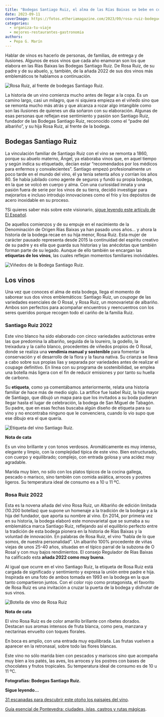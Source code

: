 ```yaml
---
title: "Bodegas Santiago Ruiz, el alma de las Rías Baixas se bebe en copas"
date: 2023-09-11
coverImage: https://fotos.etheriamagazine.com/2023/09/rosa-ruiz-bodeguera.jpg
categories: 
  - organiza-tu-viaje
  - mejores-restaurantes-gastronomia
authors: 
  - Pepa G. Marín
---
```


Hablar de vinos es hacerlo de personas, de familias, de entrega y de ilusiones. Algunos 
de esos vinos que cada año enamoran son los que elabora en las Rías Baixas las Bodegas 
Santiago Ruiz. De Rosa Ruiz, de su padre y de su abuelo, y, también, de la añada 2022 de 
sus dos vinos más emblemáticos te hablamos a continuación. 

![Rosa Ruiz, al frente de bodegas Santiago Ruiz.](https://fotos.etheriamagazine.com/2023/09/rosa-ruiz-bodeguera.jpg "Rosa Ruiz, al frente de bodegas Santiago Ruiz.")

La historia de un vino comienza mucho antes de llegar a la copa. Es un camino largo, 
casi un milagro, que ni siquiera empieza en el viñedo sino que se remonta mucho más 
atrás y que alcanza a rozar algo intangible como son las ilusiones de quienes un día 
soñaron con su elaboración. Algunas de esas personas que reflejan ese sentimiento y 
pasión son Santiago Ruiz, fundador de las Bodegas Santiago Ruiz, reconocido como el 
“padre del albariño”, y su hija Rosa Ruiz, al frente de la bodega. 

## Bodegas Santiago Ruiz

La vinculación familiar de Santiago Ruiz con el vino se remonta a 1860, porque su abuelo 
materno, Ángel, ya elaboraba vinos que, en aquel tiempo y según indica su etiquetado, 
decían estar “recomendados por los médicos para enfermos y convalecientes”. Santiago 
empezó profesionalmente un poco tarde en el mundo del vino, él ya tenía setenta años y 
corrían los años 80. Se había jubilado como agente de seguros y fundó su propia bodega, 
en la que se volcó en cuerpo y alma. Con una curiosidad innata y una pasión fuera de 
serie por los vinos de su tierra, decidió investigar para mejorarlos e incluso introdujo 
innovaciones como el frío y los depósitos de acero inoxidable en su proceso. 

?Si quieres saber más sobre este visionario, [sigue leyendo este artículo de El 
Español](https://www.elespanol.com/cocinillas/vinos/20230831/santiago-ruiz-bodeguero-rias-baixas-profeta-tierra/789921091_0.html). 

De aquellos comienzos y de su empuje en el nacimiento de la Denominación de Origen Rías 
Baixas ya han pasado unos años... y ahora la historia de la bodega recae en su hija 
menor, Rosa Ruiz. Esta mujer de carácter pausado representa desde 2015 la continuidad 
del espíritu creativo de su padre y es ella que guarda sus historias y las anécdotas que 
también forman parte de su legado. Aunque de ello también se encargan las **etiquetas de 
los vinos**, las cuales reflejan momentos familiares inolvidables. 

![Viñedos de la Bodega Santiago Ruiz.](https://fotos.etheriamagazine.com/2023/09/vinedo-santiago-ruiz-850x644.jpg "Viñedos de la Bodega Santiago Ruiz.")

## Los vinos

Una vez que conoces el alma de esta bodega, llega el momento de saborear sus dos vinos 
emblemáticos: Santiago Ruiz, un _coupage_ de las variedades esenciales de O Rosal, y 
Rosa Ruiz, un monovarietal de albariño. Ambos son perfectos para acompañar encuentros y 
reencuentros con los seres queridos porque recogen todo el cariño de la familia Ruiz. 

### Santiago Ruiz 2022

Este vino blanco ha sido elaborado con cinco variedades autóctonas entre las que 
predomina la albariño, seguida de la loureiro, la godello, la treixadura y la caiño 
blanco, procedentes de viñedos propios de O Rosal, donde se realiza una **vendimia 
manual y sostenible** para fomentar la conservación y el desarrollo de la flora y la 
fauna nativa. Su crianza se lleva a cabo sobre sus propias lías y separada por 
variedades antes de realizar el coupage definitivo. En línea con su programa de 
sostenibilidad, se emplea una botella más ligera con el fin de reducir emisiones y por 
tanto su huella de carbono. 

Su **etiqueta**, como ya comentábamos anteriormente, relata una historia familiar de 
hace más de medio siglo. La artífice fue Isabel Ruiz, la hija mayor de Santiago, que 
dibujó un mapa para que los invitados a su boda pudieran llegar hasta el lugar de 
celebración, la bodega de San Miguel de Tabagón. Su padre, que en esas fechas buscaba 
algún diseño de etiqueta para su vino y no encontraba ninguno que le convenciera, cuando 
lo vio supo que ese dibujo era el que quería. 

![Etiqueta del vino Santiago Ruiz.](https://fotos.etheriamagazine.com/2023/09/santiago-ruiz-etiqueta-625x1024.jpg "Etiqueta del vino Santiago Ruiz.")

**Nota de cata** 

Es un vino brillante y con tonos verdosos. Aromáticamente es muy intenso, elegante y 
limpio, con la complejidad típica de este vino. Bien estructurado, con cuerpo y 
equilibrado; complejo, con entrada golosa y una acidez muy agradable. 

Marida muy bien, no sólo con los platos típicos de la cocina gallega, pescado o marisco, 
sino también con comida asiática, arroces y postres ligeros. Su temperatura ideal de 
consumo es a 10 u 11 ºC. 

### Rosa Ruiz 2022

Esta es la novena añada del vino Rosa Ruiz, un Albariño de edición limitada (10.200 
botellas) que supone un homenaje a la tradición de la bodega y a la hija del fundador, 
que aporta su nombre al vino. En 2014, por primera vez en su historia, la bodega elaboró 
este monovarietal que se sumaba a su emblemática marca Santiago Ruiz, reflejando así el 
equilibrio perfecto entre la tradición de esta bodega pionera en la historia de Rías 
Baixas y la voluntad de innovación. En palabras de Rosa Ruiz, el vino “habla de lo que 
somos, de nuestra personalidad". Un albariño 100% procedente de viñas viejas de unos 
25-40 años, situadas en el típico parral de la subzona de O Rosal y con muy bajos 
rendimientos. El consejo Regulador de Rías Baixas ha calificado esta **añada 2022 como 
muy buena**. 

Al igual que ocurre en el vino Santiago Ruiz, la etiqueta de Rosa Ruiz está cargada de 
significado y sentimiento y expresa la unión entre padre e hija. Inspirada en una foto 
de ambos tomada en 1993 en la bodega en la que tanto compartieron juntos. Con el color 
rojo como protagonista, el favorito de Rosa Ruiz es una invitación a cruzar la puerta de 
la bodega y disfrutar de sus vinos. 

![Botella de vino de Rosa Ruiz](https://fotos.etheriamagazine.com/2023/09/vino-rosa-ruiz.jpg "Vino Rosa Ruiz.")

**Nota de cata** 

El vino Rosa Ruiz es de color amarillo brillante con ribetes dorados. Destacan sus 
aromas intensos de fruta blanca, como pera, manzana y nectarinas envuelto con toques 
florales. 

En boca es amplio, con una entrada muy equilibrada. Las frutas vuelven a aparecer en la 
retronasal, sobre todo las flores blancas. 

Este vino no sólo marida bien con pescados y mariscos sino que acompaña muy bien a los 
patés, las aves, los arroces y los postres con bases de chocolates y frutos tropicales. 
Su temperatura ideal de consumo es de 10 u 11 ºC. 

**Fotografías: Bodegas Santiago Ruiz.** 

**Sigue leyendo...** 

[31 escapadas para descubrir este otoño los paisajes del 
vino](https://etheriamagazine.com/2020/09/07/31-escapadas-po-los-paisajes-del-vino/). 

[Guía esencial de Pontevedra: ciudades, islas, castros y rutas 
mágicas](https://etheriamagazine.com/2022/12/14/que-ver-pontevedra/).
